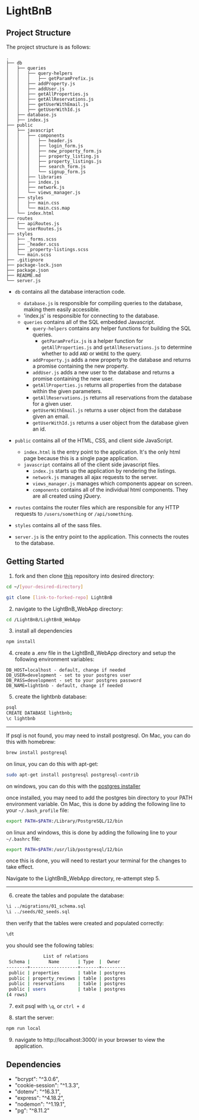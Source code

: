 # LightBnB

## Project Structure

The project structure is as follows:

```
.
├── db
│   ├── queries
│   │   ├── query-helpers
│   │   │   ├── getParamPrefix.js
│   │   ├── addProperty.js
│   │   ├── addUser.js
│   │   ├── getAllProperties.js
│   │   ├── getAllReservations.js
│   │   ├── getUserWithEmail.js
│   │   ├── getUserWithId.js
│   ├── database.js
│   ├── index.js
├── public
│   ├── javascript
│   │   ├── components
│   │   │   ├── header.js
│   │   │   ├── login_form.js
│   │   │   ├── new_property_form.js
│   │   │   ├── property_listing.js
│   │   │   ├── property_listings.js
│   │   │   ├── search_form.js
│   │   │   └── signup_form.js
│   │   ├── libraries
│   │   ├── index.js
│   │   ├── network.js
│   │   └── views_manager.js
│   ├── styles
│   │   ├── main.css
│   │   └── main.css.map
│   └── index.html
├── routes
│   ├── apiRoutes.js
│   └── userRoutes.js
├── styles
│   ├── _forms.scss
│   ├── _header.scss
│   ├── _property-listings.scss
│   └── main.scss
├── .gitignore
├── package-lock.json
├── package.json
├── README.md
└── server.js
```

- `db` contains all the database interaction code.

  - `database.js` is responsible for compiling queries to the database, making them easily accessible.
  - 'index.js' is responsible for connecting to the database.
  - `queries` contains all of the SQL embedded Javascript.
    - `query-helpers` contains any helper functions for building the SQL queries.
      - `getParamPrefix.js` is a helper function for `getAllProperties.js` and `getAllReservations.js` to determine whether to add `AND` or `WHERE` to the query.
    - `addProperty.js` adds a new property to the database and returns a promise containing the new property.
    - `addUser.js` adds a new user to the database and returns a promise containing the new user.
    - `getAllProperties.js` returns all properties from the database within the given parameters.
    - `getAllReservations.js` returns all reservations from the database for a given user.
    - `getUserWithEmail.js` returns a user object from the database given an email.
    - `getUserWithId.js` returns a user object from the database given an id.

- `public` contains all of the HTML, CSS, and client side JavaScript.
  - `index.html` is the entry point to the application. It's the only html page because this is a single page application.
  - `javascript` contains all of the client side javascript files.
    - `index.js` starts up the application by rendering the listings.
    - `network.js` manages all ajax requests to the server.
    - `views_manager.js` manages which components appear on screen.
    - `components` contains all of the individual html components. They are all created using jQuery.
- `routes` contains the router files which are responsible for any HTTP requests to `/users/something` or `/api/something`.
- `styles` contains all of the sass files.
- `server.js` is the entry point to the application. This connects the routes to the database.

## Getting Started

1. fork and then clone [this](https://github.com/nathanwiles/LightBnB) repository into desired directory:

```bash
cd ~/[your-desired-directory]

git clone [link-to-forked-repo] LightBnB
```

2. navigate to the LightBnB_WebApp directory:

```bash
cd /LightBnB/LightBnB_WebApp
```

3. install all dependencies

```bash
npm install
```

4. create a .env file in the LightBnB_WebApp directory and setup the following environment variables:

```env
DB_HOST=localhost - default, change if needed
DB_USER=development - set to your postgres user
DB_PASS=development - set to your postgres password
DB_NAME=lightbnb - default, change if needed

```

5. create the lightbnb database:

```bash
psql
CREATE DATABASE lightbnb;
\c lightbnb
```

---

If psql is not found, you may need to install postgresql. On Mac, you can do this with homebrew:

```bash
brew install postgresql
```

on linux, you can do this with apt-get:

```bash
sudo apt-get install postgresql postgresql-contrib
```

on windows, you can do this with the [postgres installer](https://www.postgresql.org/download/windows/)

once installed, you may need to add the postgres bin directory to your PATH environment variable. On Mac, this is done by adding the following line to your `~/.bash_profile` file:

```bash
export PATH=$PATH:/Library/PostgreSQL/12/bin
```

on linux and windows, this is done by adding the following line to your `~/.bashrc` file:

```bash
export PATH=$PATH:/usr/lib/postgresql/12/bin
```

once this is done, you will need to restart your terminal for the changes to take effect.

Navigate to the LightBnB_WebApp directory, re-attempt step 5.

---

6. create the tables and populate the database:

```bash
\i ../migrations/01_schema.sql
\i ../seeds/02_seeds.sql

```

then verify that the tables were created and populated correctly:

```bash
\dt
```

you should see the following tables:

```bash
              List of relations
 Schema |       Name       | Type  |  Owner
--------+------------------+-------+---------
 public | properties       | table | postgres
 public | property_reviews | table | postgres
 public | reservations     | table | postgres
 public | users            | table | postgres
(4 rows)

```

7. exit psql with `\q`, or `ctrl + d`

8. start the server:

```bash
npm run local
```

9. navigate to http://localhost:3000/ in your browser to view the application.

## Dependencies

- "bcrypt": "^3.0.6",
- "cookie-session": "^1.3.3",
- "dotenv": "^16.3.1",
- "express": "^4.18.2",
- "nodemon": "^1.19.1",
- "pg": "^8.11.2"

